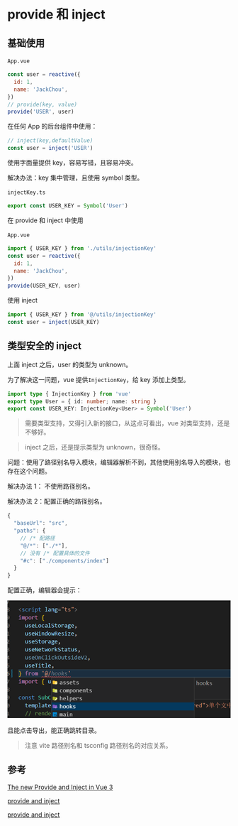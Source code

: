 # provide 和 inject

## 基础使用

`App.vue`

```js
const user = reactive({
  id: 1,
  name: 'JackChou',
})
// provide(key, value)
provide('USER', user)
```

在任何 App 的后台组件中使用：

```js
// inject(key,defaultValue)
const user = inject('USER')
```

使用字面量提供 key，容易写错，且容易冲突。

解决办法：key 集中管理，且使用 symbol 类型。

`injectKey.ts`

```js
export const USER_KEY = Symbol('User')
```

在 provide 和 inject 中使用

`App.vue`

```js
import { USER_KEY } from './utils/injectionKey'
const user = reactive({
  id: 1,
  name: 'JackChou',
})
provide(USER_KEY, user)
```

使用 inject

```js
import { USER_KEY } from '@/utils/injectionKey'
const user = inject(USER_KEY)
```

## 类型安全的 inject

上面 inject 之后，user 的类型为 unknown。

为了解决这一问题，vue 提供`InjectionKey`，给 key 添加上类型。

```ts
import type { InjectionKey } from 'vue'
export type User = { id: number; name: string }
export const USER_KEY: InjectionKey<User> = Symbol('User')
```

> 需要类型支持，又得引入新的接口，从这点可看出，vue 对类型支持，还是不够好。

> inject 之后，还是提示类型为 unknown，很奇怪。

问题：使用了路径别名导入模块，编辑器解析不到，其他使用别名导入的模块，也存在这个问题。

解决办法 1： 不使用路径别名。

解决办法 2：配置正确的路径别名。

```js
{
  "baseUrl": "src",
  "paths": {
    // /* 配路径
    "@/*": ["./*"],
    // 没有 /* 配置具体的文件
    "#c": ["./components/index"]
  }
}
```

配置正确，编辑器会提示：

![](./right-alias-20221210175356.png)

且能点击导出，能正确跳转目录。

> 注意 vite 路径别名和 tsconfig 路径别名的对应关系。

## 参考

[The new Provide and Inject in Vue 3](https://vuedose.tips/the-new-provide-inject-in-vue-3)

[provide and inject](https://logaretm.com/blog/making-the-most-out-of-vuejs-injections/)

[provide and inject](https://logaretm.com/blog/type-safe-provide-inject/)
